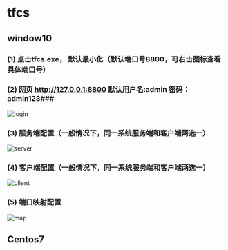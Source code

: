 # tfcs 
## window10
### (1) 点击tfcs.exe， 默认最小化（默认端口号8800，可右击图标查看具体端口号）
### (2) 网页 http://127.0.0.1:8800 默认用户名:admin 密码：admin123###
![login](https://user-images.githubusercontent.com/80773693/121704833-b31a0000-cb06-11eb-8759-8a252170826c.png)

### (3) 服务端配置（一般情况下，同一系统服务端和客户端两选一）
![server](https://user-images.githubusercontent.com/80773693/121706156-ef9a2b80-cb07-11eb-9660-506c311dfe9b.png)


### (4) 客户端配置（一般情况下，同一系统服务端和客户端两选一）
![client](https://user-images.githubusercontent.com/80773693/121706176-f45edf80-cb07-11eb-8c3e-253fa7a683a0.png)

### (5) 端口映射配置
![map](https://user-images.githubusercontent.com/80773693/121706243-03de2880-cb08-11eb-92dd-5a1d0d1c7004.png)


## Centos7
